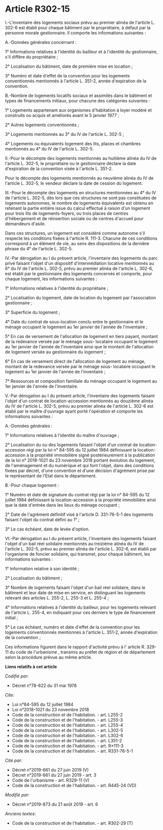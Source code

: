 # Article R302-15

I.-L'inventaire des logements sociaux prévu au premier alinéa de l'article L. 302-6 est établi pour chaque bâtiment par le
propriétaire, à défaut par la personne morale gestionnaire. Il comporte les informations suivantes :

A.-Données générales concernant :

1° Informations relatives à l'identité du bailleur et à l'identité du gestionnaire, s'il diffère du propriétaire ;

2° Localisation du bâtiment, date de première mise en location ;

3° Numéro et date d'effet de la convention pour les logements conventionnés mentionnés à l'article L. 351-2, année
d'expiration de la convention.

B.-Nombre de logements locatifs sociaux et assimilés dans le bâtiment et types de financements initiaux, pour chacune des
catégories suivantes :

1° Logements appartenant aux organismes d'habitation à loyer modéré et construits ou acquis et améliorés avant le 5 janvier
1977 ;

2° Autres logements conventionnés ;

3° Logements mentionnés au 3° du IV de l'article L. 302-5 ;

4° Logements ou équivalents logement des lits, places et chambres mentionnés au 4° du IV de l'article L. 302-5.

II.-Pour le décompte des logements mentionnés au huitième alinéa du IV de l'article L. 302-5, le propriétaire ou le
gestionnaire déclare la date d'expiration de la convention visée à l'article L. 351-2.

Pour le décompte des logements mentionnés au neuvième alinéa du IV de l'article L. 302-5, le vendeur déclare la date de
cession du logement.

III.-Pour le décompte des logements en structures mentionnées au 4° du IV de l'article L. 302-5, dès lors que ces structures
ne sont pas constituées de logements autonomes, le nombre de logements équivalents est obtenu en retenant la partie entière
issue du calcul effectué à raison d'un logement pour trois lits de logements-foyers, ou trois places de centres d'hébergement
et de réinsertion sociale ou de centres d'accueil pour demandeurs d'asile.

Dans ces structures, un logement est considéré comme autonome s'il respecte les conditions fixées à l'article R. 111-3.
Chacune de ces conditions correspond à un élément de vie, au sens des dispositions de la dernière phrase du 4° de l'article
L. 302-5.

IV.-Par dérogation au I du présent article, l'inventaire des logements du parc privé faisant l'objet d'un dispositif
d'intermédiation locative mentionnés au 6° du IV de l'article L. 302-5, prévu au premier alinéa de l'article L. 302-6, est
établi par le gestionnaire des logements concernés et comporte, pour chaque logement, les informations suivantes :

1° Informations relatives à l'identité du propriétaire ;

2° Localisation du logement, date de location du logement par l'association gestionnaire ;

3° Superficie du logement ;

4° Date du contrat de sous-location conclu entre le gestionnaire et le ménage occupant le logement au 1er janvier de l'année
de l'inventaire ;

5° En cas de versement de l'allocation de logement en tiers payant, montant de la redevance versée par le ménage sous-
locataire occupant le logement au 1er janvier de l'année de l'inventaire ainsi que le montant de l'allocation de logement
versée au gestionnaire du logement ;

6° En cas de versement direct de l'allocation de logement au ménage, montant de la redevance versée par le ménage sous-
locataire occupant le logement au 1er janvier de l'année de l'inventaire ;

7° Ressources et composition familiale du ménage occupant le logement au 1er janvier de l'année de l'inventaire.

V.-Par dérogation au I du présent article, l'inventaire des logements faisant l'objet d'un contrat de location-accession
mentionnés au douzième alinéa du IV de l'article L. 302-5, prévu au premier alinéa de l'article L. 302-6 est établi par le
maître d'ouvrage ayant porté l'opération et comporte les informations suivantes :

A.-Données générales :

1° Informations relatives à l'identité du maître d'ouvrage ;

2° Localisation du ou des logements faisant l'objet d'un contrat de location-accession régi par la  loi n° 84-595 du 12
juillet 1984  définissant la location-accession à la propriété immobilière signé postérieurement à la publication de la  loi
n° 2018-1021 du 23 novembre 2018  portant évolution du logement, de l'aménagement et du numérique et qui font l'objet, dans
des conditions fixées par décret, d'une convention et d'une décision d'agrément prise par le représentant de l'Etat dans le
département.

B.-Pour chaque logement :

1° Numéro et date de signature du contrat régi par la loi n° 84-595 du 12 juillet 1984 définissant la location-accession à la
propriété immobilière ainsi que la date d'entrée dans les lieux du ménage occupant ;

2° Date de l'agrément définitif visé à l'article D. 331-76-5-1 des logements faisant l'objet du contrat défini au 1° ;

3° Le cas échéant, date de levée d'option.

VI.-Par dérogation au I du présent article, l'inventaire des logements faisant l'objet d'un bail réel solidaire mentionnés au
treizième alinéa du IV de l'article L. 302-5, prévu au premier alinéa de l'article L. 302-6, est établi par l'organisme de
foncier solidaire, qui transmet, pour chaque bâtiment, les informations suivantes :

1° Information relative à son identité ;

2° Localisation du bâtiment ;

3° Nombre de logements faisant l'objet d'un bail réel solidaire, dans le bâtiment et leur date de mise en service, en
distinguant les logements relevant des articles L. 255-2, L. 255-3 et L. 255-4 ;

4° Informations relatives à l'identité du bailleur, pour les logements relevant de l'article L. 255-4, en indiquant pour ces
derniers le type de financement initial ;

5° Le cas échéant, numéro et date d'effet de la convention pour les logements conventionnés mentionnés à l'article L. 351-2,
année d'expiration de la convention ;

Ces informations figurent dans le rapport d'activité prévu à l' article R. 329-11 du code de l'urbanisme , transmis au préfet
de région et de département selon la procédure prévue au même article.

**Liens relatifs à cet article**

_Codifié par_:

  - Décret n°78-622 du 31 mai 1978

_Cite_:

  - Loi n°84-595 du 12 juillet 1984
  - Loi n°2018-1021 du 23 novembre 2018
  - Code de la construction et de l'habitation. - art. L255-2
  - Code de la construction et de l'habitation. - art. L255-3
  - Code de la construction et de l'habitation. - art. L255-4
  - Code de la construction et de l'habitation. - art. L302-5
  - Code de la construction et de l'habitation. - art. L302-6
  - Code de la construction et de l'habitation. - art. L351-2
  - Code de la construction et de l'habitation. - art. R*111-3
  - Code de la construction et de l'habitation. - art. R331-76-5-1

_Cité par_:

  - Décret n°2019-661 du 27 juin 2019 (V)
  - Décret n°2019-661 du 27 juin 2019 - art. 3
  - Code de l'urbanisme - art. R329-11 (V)
  - Code de la construction et de l'habitation. - art. R445-24 (VD)

_Modifié par_:

  - Décret n°2019-873 du 21 août 2019 - art. 6

_Anciens textes_:

  - Code de la construction et de l'habitation. - art. R302-29 (T)
